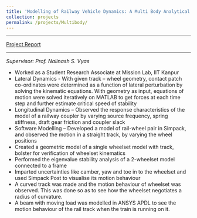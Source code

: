 ```yaml
---
title: 'Modelling of Railway Vehicle Dynamics: A Multi Body Analytical Approach'
collection: projects
permalink: /projects/Multibody/
---
```




---

[Project Report](./files/Project_Reports/RRVD_Combined_Report.pdf)

---
*Supervisor: Prof. Nalinash S. Vyas*
  * Worked as a Student Research Associate at Mission Lab, IIT Kanpur   
  *	Lateral Dynamics - With given track – wheel geometry, contact patch co-ordinates were determined as a function of lateral perturbation by solving the kinematic equations. With geometry as input, equations of motion were solved iteratively on MATLAB to get forces at each time step and further estimate critical speed of stability
  *	Longitudinal Dynamics – Observed the response characteristics of the model of a railway coupler by varying source frequency, spring stiffness, draft gear friction and coupler slack
  *	Software Modelling – Developed a model of rail-wheel pair in Simpack, and observed the motion in a straight track, by varying the wheel positions  
  *	Created a geometric model of a single wheelset model with track, bolster for verification of wheelset kinematics  
  *	Performed the eigenvalue stability analysis of a 2-wheelset model connected to a frame  
  *	Imparted uncertainties like camber, yaw and toe in to the wheelset and used Simpack Post to visualise its motion behaviour  
  *	A curved track was made and the motion behaviour of wheelset was observed. This was done so as to see how the wheelset negotiates a radius of curvature.
  *	A beam with moving load was modelled in ANSYS APDL to see the motion behaviour of the rail track when the train is running on it.
